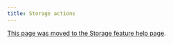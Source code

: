 ```yaml
---
title: Storage actions
---
```


[This page was moved to the Storage feature help page](../../all-features/storage).
